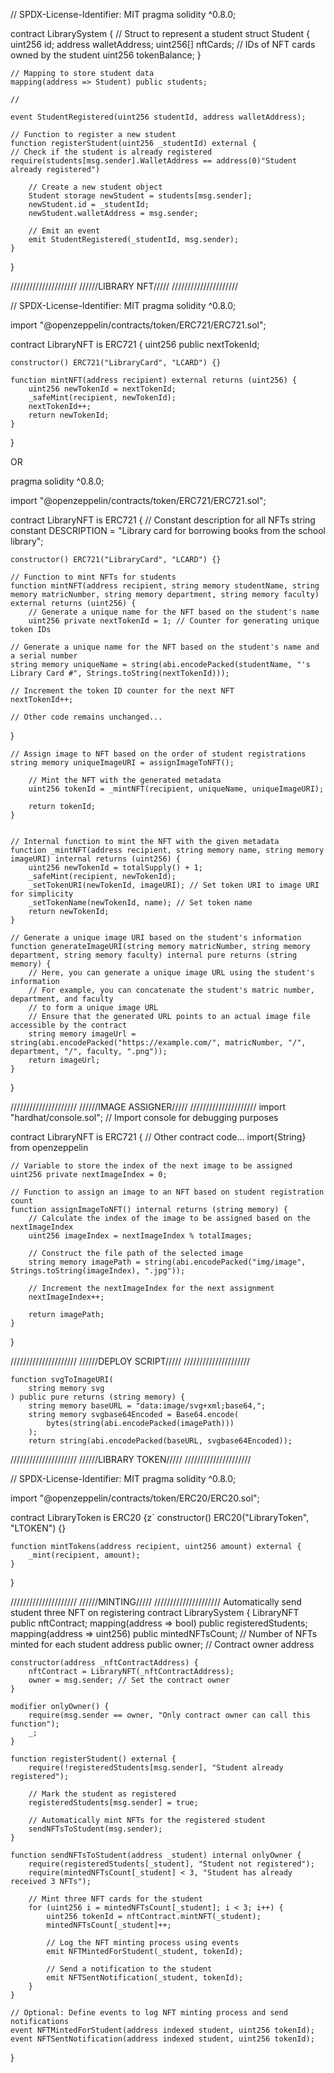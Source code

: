 // SPDX-License-Identifier: MIT
pragma solidity ^0.8.0;

contract LibrarySystem {
    // Struct to represent a student
    struct Student {
        uint256 id;
        address walletAddress;
        uint256[] nftCards; // IDs of NFT cards owned by the student
        uint256 tokenBalance;
    }

    // Mapping to store student data
    mapping(address => Student) public students;

    // 
    
    event StudentRegistered(uint256 studentId, address walletAddress);

    // Function to register a new student
    function registerStudent(uint256 _studentId) external {
    // Check if the student is already registered
    require(students[msg.sender].WalletAddress == address(0)"Student already registered")

        // Create a new student object
        Student storage newStudent = students[msg.sender];
        newStudent.id = _studentId;
        newStudent.walletAddress = msg.sender;

        // Emit an event
        emit StudentRegistered(_studentId, msg.sender);
    }
}

/////////////////////
//////LIBRARY NFT/////
/////////////////////

// SPDX-License-Identifier: MIT
pragma solidity ^0.8.0;

import "@openzeppelin/contracts/token/ERC721/ERC721.sol";

contract LibraryNFT is ERC721 {
    uint256 public nextTokenId;

    constructor() ERC721("LibraryCard", "LCARD") {}

    function mintNFT(address recipient) external returns (uint256) {
        uint256 newTokenId = nextTokenId;
        _safeMint(recipient, newTokenId);
        nextTokenId++;
        return newTokenId;
    }
}

OR

pragma solidity ^0.8.0;

import "@openzeppelin/contracts/token/ERC721/ERC721.sol";

contract LibraryNFT is ERC721 {
    // Constant description for all NFTs
    string constant DESCRIPTION = "Library card for borrowing books from the school library";

    constructor() ERC721("LibraryCard", "LCARD") {}

    // Function to mint NFTs for students
    function mintNFT(address recipient, string memory studentName, string memory matricNumber, string memory department, string memory faculty) external returns (uint256) {
        // Generate a unique name for the NFT based on the student's name
        uint256 private nextTokenId = 1; // Counter for generating unique token IDs

    // Generate a unique name for the NFT based on the student's name and a serial number
    string memory uniqueName = string(abi.encodePacked(studentName, "'s Library Card #", Strings.toString(nextTokenId)));

    // Increment the token ID counter for the next NFT
    nextTokenId++;

    // Other code remains unchanged...
}

        
    // Assign image to NFT based on the order of student registrations
    string memory uniqueImageURI = assignImageToNFT();

        // Mint the NFT with the generated metadata
        uint256 tokenId = _mintNFT(recipient, uniqueName, uniqueImageURI);

        return tokenId;
    }


    // Internal function to mint the NFT with the given metadata
    function _mintNFT(address recipient, string memory name, string memory imageURI) internal returns (uint256) {
        uint256 newTokenId = totalSupply() + 1;
        _safeMint(recipient, newTokenId);
        _setTokenURI(newTokenId, imageURI); // Set token URI to image URI for simplicity
        _setTokenName(newTokenId, name); // Set token name
        return newTokenId;
    }

    // Generate a unique image URI based on the student's information
    function generateImageURI(string memory matricNumber, string memory department, string memory faculty) internal pure returns (string memory) {
        // Here, you can generate a unique image URL using the student's information
        // For example, you can concatenate the student's matric number, department, and faculty
        // to form a unique image URL
        // Ensure that the generated URL points to an actual image file accessible by the contract
        string memory imageUrl = string(abi.encodePacked("https://example.com/", matricNumber, "/", department, "/", faculty, ".png"));
        return imageUrl;
    }
}


/////////////////////
//////IMAGE ASSIGNER/////
/////////////////////
import "hardhat/console.sol"; // Import console for debugging purposes

contract LibraryNFT is ERC721 {
    // Other contract code...
    import{String} from openzeppelin

    // Variable to store the index of the next image to be assigned
    uint256 private nextImageIndex = 0;

    // Function to assign an image to an NFT based on student registration count
    function assignImageToNFT() internal returns (string memory) {
        // Calculate the index of the image to be assigned based on the nextImageIndex
        uint256 imageIndex = nextImageIndex % totalImages;

        // Construct the file path of the selected image
        string memory imagePath = string(abi.encodePacked("img/image", Strings.toString(imageIndex), ".jpg"));

        // Increment the nextImageIndex for the next assignment
        nextImageIndex++;

        return imagePath;
    }
}



/////////////////////
//////DEPLOY SCRIPT/////
/////////////////////

    function svgToImageURI(
        string memory svg
    ) public pure returns (string memory) {
        string memory baseURL = "data:image/svg+xml;base64,";
        string memory svgbase64Encoded = Base64.encode(
            bytes(string(abi.encodePacked(imagePath)))
        );
        return string(abi.encodePacked(baseURL, svgbase64Encoded));


/////////////////////
//////LIBRARY TOKEN/////
/////////////////////

// SPDX-License-Identifier: MIT
pragma solidity ^0.8.0;

import "@openzeppelin/contracts/token/ERC20/ERC20.sol";

contract LibraryToken is ERC20 {z`
    constructor() ERC20("LibraryToken", "LTOKEN") {}

    function mintTokens(address recipient, uint256 amount) external {
        _mint(recipient, amount);
    }
}


/////////////////////
//////MINTING/////
/////////////////////
Automatically send student three NFT on registering
contract LibrarySystem {
    LibraryNFT public nftContract;
    mapping(address => bool) public registeredStudents;
    mapping(address => uint256) public mintedNFTsCount; // Number of NFTs minted for each student
    address public owner; // Contract owner address

    constructor(address _nftContractAddress) {
        nftContract = LibraryNFT(_nftContractAddress);
        owner = msg.sender; // Set the contract owner
    }

    modifier onlyOwner() {
        require(msg.sender == owner, "Only contract owner can call this function");
        _;
    }

    function registerStudent() external {
        require(!registeredStudents[msg.sender], "Student already registered");

        // Mark the student as registered
        registeredStudents[msg.sender] = true;

        // Automatically mint NFTs for the registered student
        sendNFTsToStudent(msg.sender);
    }

    function sendNFTsToStudent(address _student) internal onlyOwner {
        require(registeredStudents[_student], "Student not registered");
        require(mintedNFTsCount[_student] < 3, "Student has already received 3 NFTs");

        // Mint three NFT cards for the student
        for (uint256 i = mintedNFTsCount[_student]; i < 3; i++) {
            uint256 tokenId = nftContract.mintNFT(_student);
            mintedNFTsCount[_student]++;
            
            // Log the NFT minting process using events
            emit NFTMintedForStudent(_student, tokenId);

            // Send a notification to the student
            emit NFTSentNotification(_student, tokenId);
        }
    }

    // Optional: Define events to log NFT minting process and send notifications
    event NFTMintedForStudent(address indexed student, uint256 tokenId);
    event NFTSentNotification(address indexed student, uint256 tokenId);
}
